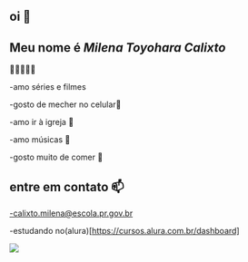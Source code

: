 ## oi 🙂
## Meu nome é _Milena Toyohara Calixto_
💙💋🐚🍧🥂

-amo séries e filmes 

-gosto de mecher no celular📱

-amo ir à igreja 🛐

-amo músicas 🎵

-gosto muito de comer 🍕

## entre em contato 📫

-calixto.milena@escola.pr.gov.br

-estudando no(alura)[https://cursos.alura.com.br/dashboard]

![](https://media1.tenor.com/m/CzaHhPyIR8gAAAAC/rosy00.gif)
